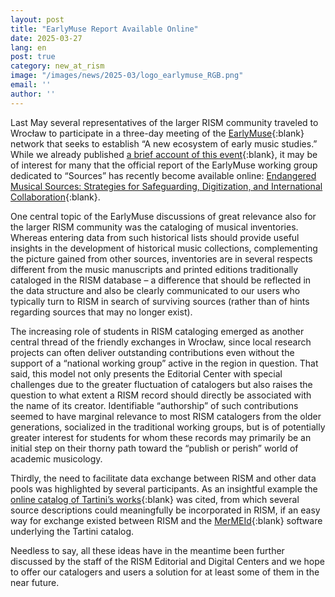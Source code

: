 ```yaml
---
layout: post
title: "EarlyMuse Report Available Online"
date: 2025-03-27
lang: en
post: true
category: new_at_rism
image: "/images/news/2025-03/logo_earlymuse_RGB.png"
email: ''
author: ''
---
```


Last May several representatives of the larger RISM community traveled to Wrocław to participate in a three-day meeting of the [EarlyMuse](https://earlymuse.eu/){:blank} network that seeks to establish “A new ecosystem of early music studies.” While we already published [a brief account of this event](https://rism.info/new_at_rism/2024/06/20/rism-and-earlymuse.html){:blank}, it may be of interest for many that the official report of the EarlyMuse working group dedicated to “Sources” has recently become available online: [Endangered Musical Sources: Strategies for Safeguarding, Digitization, and International Collaboration](https://doi.org/10.5281/zenodo.14509784){:blank}.

One central topic of the EarlyMuse discussions of great relevance also for the larger RISM community was the cataloging of musical inventories. Whereas entering data from such historical lists should provide useful insights in the development of historical music collections, complementing the picture gained from other sources, inventories are in several respects different from the music manuscripts and printed editions traditionally cataloged in the RISM database – a difference that should be reflected in the data structure and also be clearly communicated to our users who typically turn to RISM in search of surviving sources (rather than of hints regarding sources that may no longer exist).

The increasing role of students in RISM cataloging emerged as another central thread of the friendly exchanges in Wrocław, since local research projects can often deliver outstanding contributions even without the support of a “national working group” active in the region in question. That said, this model not only presents the Editorial Center with special challenges due to the greater fluctuation of catalogers but also raises the question to what extent a RISM record should directly be associated with the name of its creator. Identifiable “authorship” of such contributions seemed to have marginal relevance to most RISM catalogers from the older generations, socialized in the traditional working groups, but is of potentially greater interest for students for whom these records may primarily be an initial step on their thorny path toward the “publish or perish” world of academic musicology.

Thirdly, the need to facilitate data exchange between RISM and other data pools was highlighted by several participants. As an insightful example the [online catalog of Tartini’s works](http://catalog.discovertartini.eu/dcm/gt/navigation.xq){:blank} was cited, from which several source descriptions could meaningfully be incorporated in RISM, if an easy way for exchange existed between RISM and the [MerMEId](https://mermeid.edirom.de/about.html){:blank} software underlying the Tartini catalog.

Needless to say, all these ideas have in the meantime been further discussed by the staff of the RISM Editorial and Digital Centers and we hope to offer our catalogers and users a solution for at least some of them in the near future. 

